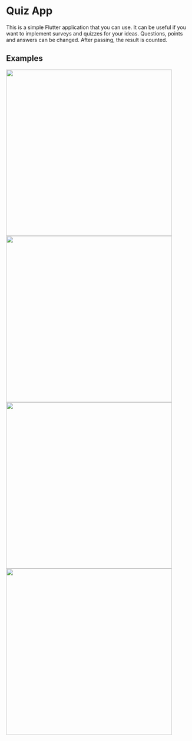 # Quiz App

This is a simple Flutter application that you can use. It can be useful if you want to implement surveys and quizzes for your ideas. Questions, points and answers can be changed. After passing, the result is counted.

## Examples

<img src="https://github.com/TE-Flutter/quiz-app/blob/master/Simulator%20Screen%20Shot%20-%20iPhone%2014%20Pro%20Max%20-%202022-11-02%20at%2008.38.58.png" width="450">
<img src="https://github.com/TE-Flutter/quiz-app/blob/master/Simulator%20Screen%20Shot%20-%20iPhone%2014%20Pro%20Max%20-%202022-11-02%20at%2008.39.13.png" width="450">
<img src="https://github.com/TE-Flutter/quiz-app/blob/master/Simulator%20Screen%20Shot%20-%20iPhone%2014%20Pro%20Max%20-%202022-11-02%20at%2008.38.58.png" width="450">
<img src="https://github.com/TE-Flutter/quiz-app/blob/master/Simulator%20Screen%20Shot%20-%20iPhone%2014%20Pro%20Max%20-%202022-11-02%20at%2008.38.58.png" width="450">
